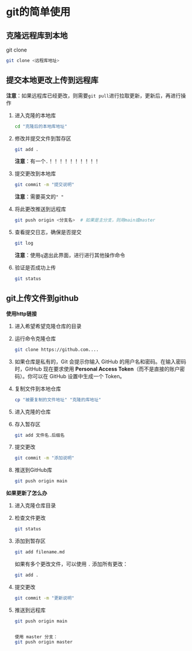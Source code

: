 # git的简单使用

## 克隆远程库到本地

git clone 

```bash
git clone <远程库地址>
```

## 提交本地更改上传到远程库

**注意**：如果远程库已经更改，则需要`git pull`进行拉取更新，更新后，再进行操作

1. 进入克隆的本地库

   ```bash
   cd "克隆后的本地库地址"
   ```

2. 修改并提交文件到暂存区

   ```bash
   git add .
   ```

   **注意**：有一个`.`！！！！！！！！！！

3. 提交更改到本地库

   ```bash 
   git commit -m "提交说明"
   ```

   **注意**：需要英文的`" "`

4. 将此更改推送到远程库

   ```bash
   git push origin <分支名>  # 如果是主分支，则用main或master
   ```

5. 查看提交日志，确保是否提交

   ```bash
   git log
   ```

   **注意**：使用`q`退出此界面，进行进行其他操作命令

6. 验证是否成功上传

   ```bash
   git status
   ```

## git上传文件到github

**使用http链接**

1. 进入希望希望克隆仓库的目录

2. 运行命令克隆仓库

   ```bash
   git clone https://github.com....
   ```

3. 如果仓库是私有的，Git 会提示你输入 GitHub 的用户名和密码。在输入密码时，GitHub 现在要求使用 **Personal Access Token**（而不是直接的账户密码）。你可以在 GitHub 设置中生成一个 Token。

4. 复制文件到本地仓库

   ```bash
   cp "被要复制的文件地址" "克隆的库地址"
   ```

5. 进入克隆的仓库

6. 存入暂存区

   ```bash
   git add 文件名.后缀名
   ```

7. 提交更改

   ```bash
   git commit -m "添加说明"
   ```

8. 推送到GitHub库

   ```bash
   git push origin main
   ```

**如果更新了怎么办**

1. 进入克隆仓库目录

2. 检查文件更改

   ```bash
   git status
   ```

3. 添加到暂存区

   ```bash
   git add filename.md
   ```

   如果有多个更改文件，可以使用 `.` 添加所有更改：

   ```bash
   git add .
   ```

4. 提交更改

   ```bash
   git commit -m "更新说明"
   ```

5. 推送到远程库

   ```bash
   git push origin main
   
   
   使用 master 分支：
   git push origin master
   ```

   